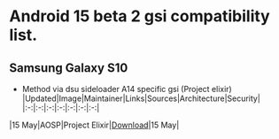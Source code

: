 # Android 15 beta 2 gsi compatibility list.

## Samsung Galaxy S10
- Method via dsu sideloader A14 specific gsi (Project elixir)
|Updated|Image|Maintainer|Links|Sources|Architecture|Security|		
|:-:|:-:|:-:|:-:|:-:|:-:|:-:|

|15 May|AOSP|Project Elixir|[Download](https://projectelixiros.com/device/beyond1lte)|15 May|
